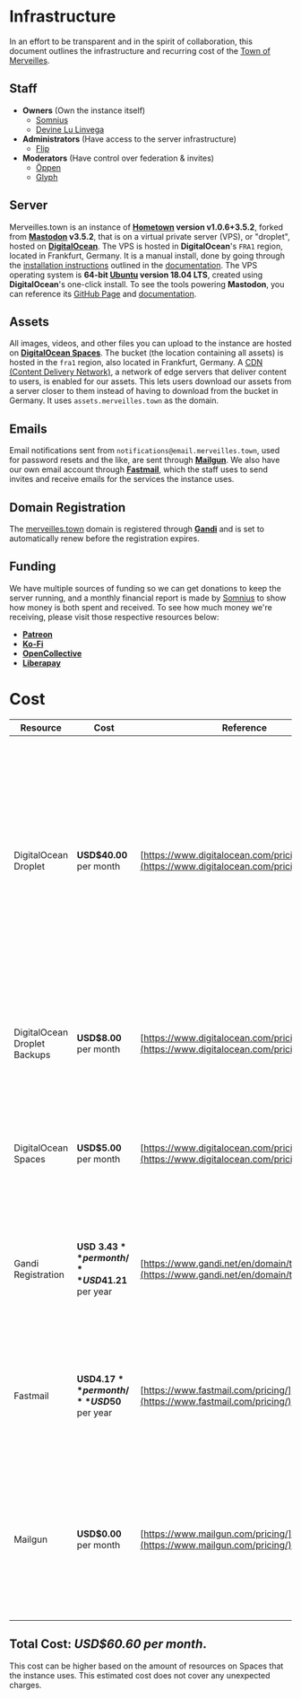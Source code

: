 # Infrastructure

In an effort to be transparent and in the spirit of collaboration, this document outlines the infrastructure and recurring cost of the [Town of Merveilles](https://merveilles.town).

## Staff

- **Owners** (Own the instance itself)
  - [Somnius](https://merveilles.town/@somnius)
  - [Devine Lu Linvega](https://merveilles.town/@neauoire)
- **Administrators** (Have access to the server infrastructure)
  - [Flip](https://merveilles.town/@flip)
- **Moderators** (Have control over federation & invites)
  - [Öppen](https://merveilles.town/@oppen)
  - [Glyph](https://merveilles.town/@glyph)

## Server
Merveilles.town is an instance of **[Hometown](https://github.com/hometown-fork/hometown) version v1.0.6+3.5.2**, forked from **[Mastodon](https://joinmastodon.org) v3.5.2**, that is on a virtual private server (VPS), or "droplet", hosted on **[DigitalOcean](http://digitalocean.com/)**. The VPS is hosted in **DigitalOcean**'s `FRA1` region, located in Frankfurt, Germany. It is a manual install, done by going through the [installation instructions](https://docs.joinmastodon.org/admin/install/) outlined in the [documentation](https://docs.joinmastodon.org/). The VPS operating system is **64-bit [Ubuntu](https://www.ubuntu.com/) version 18.04 LTS**, created using **DigitalOcean**'s one-click install. To see the tools powering **Mastodon**, you can reference its [GitHub Page](https://github.com/tootsuite/mastodon) and [documentation](https://docs.joinmastodon.org).

## Assets
All images, videos, and other files you can upload to the instance are hosted on **[DigitalOcean Spaces](https://www.digitalocean.com/products/spaces/)**. The bucket (the location containing all assets) is hosted in the `fra1` region, also located in Frankfurt, Germany. A [CDN (Content Delivery Network)](https://www.digitalocean.com/docs/spaces/#cdn), a network of edge servers that deliver content to users, is enabled for our assets. This lets users download our assets from a server closer to them instead of having to download from the bucket in Germany. It uses `assets.merveilles.town` as the domain.

## Emails
Email notifications sent from `notifications@email.merveilles.town`, used for password resets and the like, are sent through **[Mailgun](https://www.mailgun.com/)**.
We also have our own email account through **[Fastmail](https://fastmail.com/)**, which the staff uses to send invites and receive emails for the services the instance uses.

## Domain Registration
The [merveilles.town](https://merveilles.town) domain is registered through **[Gandi](https://gandi.net/)** and is set to automatically renew before the registration expires.

## Funding
We have multiple sources of funding so we can get donations to keep the server running, and a monthly financial report is made by [Somnius](https://merveilles.town/@somnius) to show how money is both spent and received. To see how much money we're receiving, please visit those respective resources below:
- **[Patreon](https://patreon.com/merveillestown)**
- **[Ko-Fi](https://ko-fi.com/merveillestown)**
- **[OpenCollective](https://opencollective.com/merveilles)**
- **[Liberapay](https://liberapay.com/merveilles)**

# Cost
| Resource | Cost | Reference | Notes |
|----------|------|-----------|-------|
| DigitalOcean Droplet | **USD$40.00** per month | [https://www.digitalocean.com/pricing/](https://www.digitalocean.com/pricing/) | We use the 4 vCPU, 8GB of RAM size for our droplet. Mastodon specifically needs at least 4 gigabytes of memory to compile assets, and Elasticsearch (which powers full-text search) needs at least a gigabyte of memory as well. |
| DigitalOcean Droplet Backups | **USD$8.00** per month | [https://www.digitalocean.com/pricing/](https://www.digitalocean.com/pricing/) | Enabling backups adds 20% to the cost of the droplet, but is necessary in case something implodes. |
| DigitalOcean Spaces | **USD$5.00** per month | [https://www.digitalocean.com/pricing/#Storage](https://www.digitalocean.com/pricing/#Storage) | We should be able to comfortably stay on the $5 tier at our current size, especially with the [CDN](https://www.digitalocean.com/docs/spaces/#cdn) enabled. |
| Gandi Registration | **USD $3.43** per month / **USD$41.21** per year | [https://www.gandi.net/en/domain/tld/town](https://www.gandi.net/en/domain/tld/town) | The `.town` top-level domain (TLD) is a bit more expensive to register than other TLDs. We pay this on a yearly basis. |
| Fastmail | **USD$4.17** per month / **USD$50** per year | [https://www.fastmail.com/pricing/](https://www.fastmail.com/pricing/) | We need to have the Standard tier so that we can use our own domain. We pay for the yearly license to save on costs. |
| Mailgun | **USD$0.00** per month | [https://www.mailgun.com/pricing/](https://www.mailgun.com/pricing/) |  The flex tier allows for 1000 emails sent per month, which we should be able to comfortably stay below with a smaller number of users. |

## Total Cost: _USD$60.60 per month_.
This cost can be higher based on the amount of resources on Spaces that the instance uses. This estimated cost does not cover any unexpected charges.

